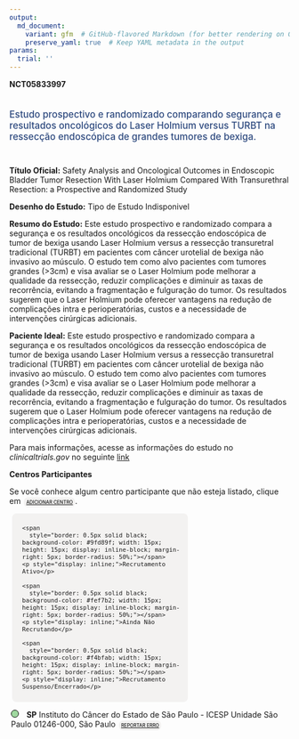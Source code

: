 ```yaml
---
output: 
  md_document:
    variant: gfm  # GitHub-flavored Markdown (for better rendering on GitHub)
    preserve_yaml: true  # Keep YAML metadata in the output
params:
  trial: ''
---
```


**NCT05833997**

<div style="padding: 5px 5px 5px 0px; font-size: 1.20em; font-weight: 500; color: #2E4A7F; text-align: left; margin-bottom: 20px">

Estudo prospectivo e randomizado comparando segurança e resultados
oncológicos do Laser Holmium versus TURBT na ressecção endoscópica de
grandes tumores de bexiga.

</div>

**Título Oficial:** Safety Analysis and Oncological Outcomes in
Endoscopic Bladder Tumor Resection With Laser Holmium Compared With
Transurethral Resection: a Prospective and Randomized Study

**Desenho do Estudo:** Tipo de Estudo Indisponivel

**Resumo do Estudo:** Este estudo prospectivo e randomizado compara a
segurança e os resultados oncológicos da ressecção endoscópica de tumor
de bexiga usando Laser Holmium versus a ressecção transuretral
tradicional (TURBT) em pacientes com câncer urotelial de bexiga não
invasivo ao músculo. O estudo tem como alvo pacientes com tumores
grandes (\>3cm) e visa avaliar se o Laser Holmium pode melhorar a
qualidade da ressecção, reduzir complicações e diminuir as taxas de
recorrência, evitando a fragmentação e fulguração do tumor. Os
resultados sugerem que o Laser Holmium pode oferecer vantagens na
redução de complicações intra e perioperatórias, custos e a necessidade
de intervenções cirúrgicas adicionais.

**Paciente Ideal:** Este estudo prospectivo e randomizado compara a
segurança e os resultados oncológicos da ressecção endoscópica de tumor
de bexiga usando Laser Holmium versus a ressecção transuretral
tradicional (TURBT) em pacientes com câncer urotelial de bexiga não
invasivo ao músculo. O estudo tem como alvo pacientes com tumores
grandes (\>3cm) e visa avaliar se o Laser Holmium pode melhorar a
qualidade da ressecção, reduzir complicações e diminuir as taxas de
recorrência, evitando a fragmentação e fulguração do tumor. Os
resultados sugerem que o Laser Holmium pode oferecer vantagens na
redução de complicações intra e perioperatórias, custos e a necessidade
de intervenções cirúrgicas adicionais.

Para mais informações, acesse as informações do estudo no
*clinicaltrials.gov* no seguinte
[link](https://clinicaltrials.gov/ct2/show/NCT05833997)

**Centros Participantes**

Se você conhece algum centro participante que não esteja listado, clique
em
<span style="color: #2E4A7F; margin-left: 2px; padding: 4px; background-color: #f3f2f1; border-radius: 8px; font-weight: 500; font-size: 0.6em"><a
href="https://flazar.shinyapps.io/formsapp?study_nct_id=NCT05833997&amp;location_id=N%2FA&amp;location_full_name=N%2FA&amp;form_type=Adicionar%20Centro"
target="_blank">ADICIONAR CENTRO</a></span>.

<div style="margin-bottom: 8px; margin-left: 5px; padding: 8px; max-width: 300px; background-color: #f3f2f1; border-radius: 8px; font-size: 0.9em">

<div style="margin-left: 10px;">

    <span 
      style="border: 0.5px solid black; background-color: #9fd89f; width: 15px; height: 15px; display: inline-block; margin-right: 5px; border-radius: 50%;"></span>
    <p style="display: inline;">Recrutamento Ativo</p>

</div>

<div style="margin-left: 10px;">

    <span 
      style="border: 0.5px solid black; background-color: #fef7b2; width: 15px; height: 15px; display: inline-block; margin-right: 5px; border-radius: 50%;"></span>
    <p style="display: inline;">Ainda Não Recrutando</p>

</div>

<div style="margin-left: 10px;">

    <span 
      style="border: 0.5px solid black; background-color: #f4bfab; width: 15px; height: 15px; display: inline-block; margin-right: 5px; border-radius: 50%;"></span>
    <p style="display: inline;">Recrutamento Suspenso/Encerrado</p>

</div>

</div>

<div style="margin: 3px;">

<span style="border: 0.5px solid black; display: inline-block; width: 12px; height: 12px; border-radius: 50%; margin-right: 10px; padding-bottom: 0px; background-color: #9fd89f;"></span>
**SP** Instituto do Câncer do Estado de São Paulo - ICESP Unidade São
Paulo 01246-000, São Paulo
<span style="color: #2E4A7F; margin-left: 2px; padding: 4px; background-color: #f3f2f1; border-radius: 8px; font-weight: 500; font-size: 0.6em"><a
href="https://flazar.shinyapps.io/formsapp?study_nct_id=NCT05833997&amp;location_id=INSTITUTODOCANCERDOESTADODESAOPAULOICESPSAOPAULOBRAZIL&amp;location_full_name=Instituto%20do%20C%C3%A2ncer%20do%20Estado%20de%20S%C3%A3o%20Paulo%20-%20ICESP%20Unidade%20S%C3%A3o%20Paulo%2C%2001246-000%2C%20S%C3%A3o%20Paulo&amp;form_type=Reportar%20Erro"
target="_blank">REPORTAR ERRO</a></span>

</div>
